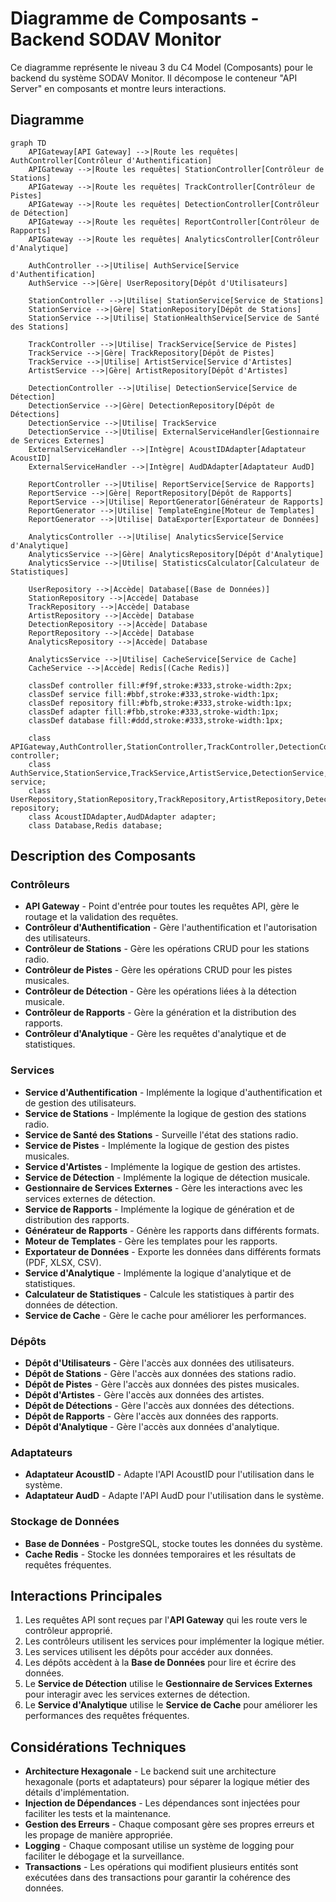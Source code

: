 # Diagramme de Composants - Backend SODAV Monitor

Ce diagramme représente le niveau 3 du C4 Model (Composants) pour le backend du système SODAV Monitor. Il décompose le conteneur "API Server" en composants et montre leurs interactions.

## Diagramme

```mermaid
graph TD
    APIGateway[API Gateway] -->|Route les requêtes| AuthController[Contrôleur d'Authentification]
    APIGateway -->|Route les requêtes| StationController[Contrôleur de Stations]
    APIGateway -->|Route les requêtes| TrackController[Contrôleur de Pistes]
    APIGateway -->|Route les requêtes| DetectionController[Contrôleur de Détection]
    APIGateway -->|Route les requêtes| ReportController[Contrôleur de Rapports]
    APIGateway -->|Route les requêtes| AnalyticsController[Contrôleur d'Analytique]

    AuthController -->|Utilise| AuthService[Service d'Authentification]
    AuthService -->|Gère| UserRepository[Dépôt d'Utilisateurs]

    StationController -->|Utilise| StationService[Service de Stations]
    StationService -->|Gère| StationRepository[Dépôt de Stations]
    StationService -->|Utilise| StationHealthService[Service de Santé des Stations]

    TrackController -->|Utilise| TrackService[Service de Pistes]
    TrackService -->|Gère| TrackRepository[Dépôt de Pistes]
    TrackService -->|Utilise| ArtistService[Service d'Artistes]
    ArtistService -->|Gère| ArtistRepository[Dépôt d'Artistes]

    DetectionController -->|Utilise| DetectionService[Service de Détection]
    DetectionService -->|Gère| DetectionRepository[Dépôt de Détections]
    DetectionService -->|Utilise| TrackService
    DetectionService -->|Utilise| ExternalServiceHandler[Gestionnaire de Services Externes]
    ExternalServiceHandler -->|Intègre| AcoustIDAdapter[Adaptateur AcoustID]
    ExternalServiceHandler -->|Intègre| AudDAdapter[Adaptateur AudD]

    ReportController -->|Utilise| ReportService[Service de Rapports]
    ReportService -->|Gère| ReportRepository[Dépôt de Rapports]
    ReportService -->|Utilise| ReportGenerator[Générateur de Rapports]
    ReportGenerator -->|Utilise| TemplateEngine[Moteur de Templates]
    ReportGenerator -->|Utilise| DataExporter[Exportateur de Données]

    AnalyticsController -->|Utilise| AnalyticsService[Service d'Analytique]
    AnalyticsService -->|Gère| AnalyticsRepository[Dépôt d'Analytique]
    AnalyticsService -->|Utilise| StatisticsCalculator[Calculateur de Statistiques]

    UserRepository -->|Accède| Database[(Base de Données)]
    StationRepository -->|Accède| Database
    TrackRepository -->|Accède| Database
    ArtistRepository -->|Accède| Database
    DetectionRepository -->|Accède| Database
    ReportRepository -->|Accède| Database
    AnalyticsRepository -->|Accède| Database

    AnalyticsService -->|Utilise| CacheService[Service de Cache]
    CacheService -->|Accède| Redis[(Cache Redis)]

    classDef controller fill:#f9f,stroke:#333,stroke-width:2px;
    classDef service fill:#bbf,stroke:#333,stroke-width:1px;
    classDef repository fill:#bfb,stroke:#333,stroke-width:1px;
    classDef adapter fill:#fbb,stroke:#333,stroke-width:1px;
    classDef database fill:#ddd,stroke:#333,stroke-width:1px;

    class APIGateway,AuthController,StationController,TrackController,DetectionController,ReportController,AnalyticsController controller;
    class AuthService,StationService,TrackService,ArtistService,DetectionService,ReportService,AnalyticsService,StationHealthService,ExternalServiceHandler,ReportGenerator,TemplateEngine,DataExporter,StatisticsCalculator,CacheService service;
    class UserRepository,StationRepository,TrackRepository,ArtistRepository,DetectionRepository,ReportRepository,AnalyticsRepository repository;
    class AcoustIDAdapter,AudDAdapter adapter;
    class Database,Redis database;
```

## Description des Composants

### Contrôleurs

- **API Gateway** - Point d'entrée pour toutes les requêtes API, gère le routage et la validation des requêtes.
- **Contrôleur d'Authentification** - Gère l'authentification et l'autorisation des utilisateurs.
- **Contrôleur de Stations** - Gère les opérations CRUD pour les stations radio.
- **Contrôleur de Pistes** - Gère les opérations CRUD pour les pistes musicales.
- **Contrôleur de Détection** - Gère les opérations liées à la détection musicale.
- **Contrôleur de Rapports** - Gère la génération et la distribution des rapports.
- **Contrôleur d'Analytique** - Gère les requêtes d'analytique et de statistiques.

### Services

- **Service d'Authentification** - Implémente la logique d'authentification et de gestion des utilisateurs.
- **Service de Stations** - Implémente la logique de gestion des stations radio.
- **Service de Santé des Stations** - Surveille l'état des stations radio.
- **Service de Pistes** - Implémente la logique de gestion des pistes musicales.
- **Service d'Artistes** - Implémente la logique de gestion des artistes.
- **Service de Détection** - Implémente la logique de détection musicale.
- **Gestionnaire de Services Externes** - Gère les interactions avec les services externes de détection.
- **Service de Rapports** - Implémente la logique de génération et de distribution des rapports.
- **Générateur de Rapports** - Génère les rapports dans différents formats.
- **Moteur de Templates** - Gère les templates pour les rapports.
- **Exportateur de Données** - Exporte les données dans différents formats (PDF, XLSX, CSV).
- **Service d'Analytique** - Implémente la logique d'analytique et de statistiques.
- **Calculateur de Statistiques** - Calcule les statistiques à partir des données de détection.
- **Service de Cache** - Gère le cache pour améliorer les performances.

### Dépôts

- **Dépôt d'Utilisateurs** - Gère l'accès aux données des utilisateurs.
- **Dépôt de Stations** - Gère l'accès aux données des stations radio.
- **Dépôt de Pistes** - Gère l'accès aux données des pistes musicales.
- **Dépôt d'Artistes** - Gère l'accès aux données des artistes.
- **Dépôt de Détections** - Gère l'accès aux données des détections.
- **Dépôt de Rapports** - Gère l'accès aux données des rapports.
- **Dépôt d'Analytique** - Gère l'accès aux données d'analytique.

### Adaptateurs

- **Adaptateur AcoustID** - Adapte l'API AcoustID pour l'utilisation dans le système.
- **Adaptateur AudD** - Adapte l'API AudD pour l'utilisation dans le système.

### Stockage de Données

- **Base de Données** - PostgreSQL, stocke toutes les données du système.
- **Cache Redis** - Stocke les données temporaires et les résultats de requêtes fréquentes.

## Interactions Principales

1. Les requêtes API sont reçues par l'**API Gateway** qui les route vers le contrôleur approprié.
2. Les contrôleurs utilisent les services pour implémenter la logique métier.
3. Les services utilisent les dépôts pour accéder aux données.
4. Les dépôts accèdent à la **Base de Données** pour lire et écrire des données.
5. Le **Service de Détection** utilise le **Gestionnaire de Services Externes** pour interagir avec les services externes de détection.
6. Le **Service d'Analytique** utilise le **Service de Cache** pour améliorer les performances des requêtes fréquentes.

## Considérations Techniques

- **Architecture Hexagonale** - Le backend suit une architecture hexagonale (ports et adaptateurs) pour séparer la logique métier des détails d'implémentation.
- **Injection de Dépendances** - Les dépendances sont injectées pour faciliter les tests et la maintenance.
- **Gestion des Erreurs** - Chaque composant gère ses propres erreurs et les propage de manière appropriée.
- **Logging** - Chaque composant utilise un système de logging pour faciliter le débogage et la surveillance.
- **Transactions** - Les opérations qui modifient plusieurs entités sont exécutées dans des transactions pour garantir la cohérence des données.
